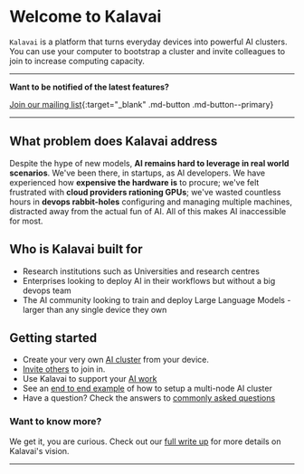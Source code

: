# Welcome to Kalavai

`Kalavai` is a platform that turns everyday devices into powerful AI clusters. You can use your computer to bootstrap a cluster and invite colleagues to join to increase computing capacity.

---
**Want to be notified of the latest features?** 

[Join our mailing list](http://eepurl.com/iC89hk){:target="_blank" .md-button .md-button--primary}

---

## What problem does Kalavai address

Despite the hype of new models, **AI remains hard to leverage in real world scenarios**. We've been there, in startups, as AI developers. We have experienced how **expensive the hardware is** to procure; we've felt frustrated with **cloud providers rationing GPUs**; we've wasted countless hours in **devops rabbit-holes** configuring and managing multiple machines, distracted away from the actual fun of AI. All of this makes AI inaccessible for most.


## Who is Kalavai built for

* Research institutions such as Universities and research centres
* Enterprises looking to deploy AI in their workflows but without a big devops team
* The AI community looking to train and deploy Large Language Models -larger than any single device they own


## Getting started

* Create your very own [AI cluster](bootstrap.md) from your device.
* [Invite others](join.md) to join in.
* Use Kalavai to support your [AI work](install_apps.md)
* See an [end to end example](end2end.md) of how to setup a multi-node AI cluster
* Have a question? Check the answers to [commonly asked questions](faqs.md)

### Want to know more?

We get it, you are curious. Check out our [full write up](concepts.md) for more details on Kalavai's vision.


---
